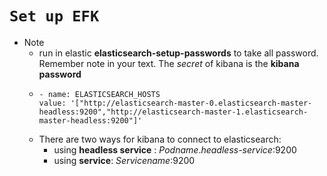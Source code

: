 # `Set up EFK`

* Note 
    -   run in elastic **elasticsearch-setup-passwords** to take all password. Remember note in your text. The *secret* of kibana is the **kibana password** 
    -   ```
        - name: ELASTICSEARCH_HOSTS
        value: '["http://elasticsearch-master-0.elasticsearch-master-headless:9200","http://elasticsearch-master-1.elasticsearch-master-headless:9200"]'
        ```
    - There are two ways for kibana to connect to elasticsearch:
      - using **headless service** : *Podname*.*headless-service*:9200
      - using **service**: *Servicename*:9200
